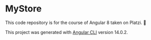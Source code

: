 # MyStore

This code repository is for the course of Angular 8 taken on Platzi. 💚

This project was generated with [Angular CLI](https://github.com/angular/angular-cli) version 14.0.2.
